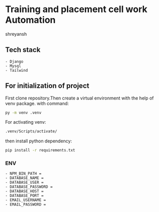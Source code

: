# Training and placement cell work Automation
shreyansh
## Tech stack
    - Django
    - Mysql
    - Tailwind

## For initialization of project

First clone repository.Then create a virtual environment with the help of venv package. with command: 

``` bash
py -m venv .venv
```
For activating venv:

``` bash
.venv/Scripts/activate/
```
then install python dependency:


``` bash
pip install -r requirements.txt
``` 
### ENV 
    - NPM_BIN_PATH = 
    - DATABASE_NAME =
    - DATABASE_USER = 
    - DATABASE_PASSWORD =
    - DATABASE_HOST = 
    - DATABASE_PORT = 
    - EMAIL_USERNAME = 
    - EMAIL_PASSWORD = 